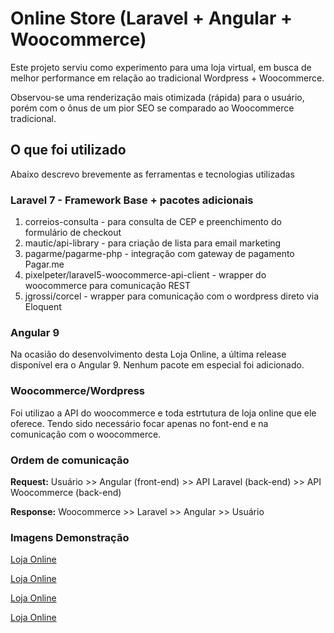 # Online Store (Laravel + Angular + Woocommerce)

Este projeto serviu como experimento para uma loja virtual, em busca de melhor performance em relação ao tradicional Wordpress + Woocommerce.

Observou-se uma renderização mais otimizada (rápida) para o usuário, porém com o ônus de um pior SEO se comparado ao Woocommerce tradicional.

## O que foi utilizado
Abaixo descrevo brevemente as ferramentas e tecnologias utilizadas

### Laravel 7 - Framework Base + pacotes adicionais
1. correios-consulta - para consulta de CEP e preenchimento do formulário de checkout
2. mautic/api-library - para criação de lista para email marketing
3. pagarme/pagarme-php - integração com gateway de pagamento Pagar.me
4. pixelpeter/laravel5-woocommerce-api-client - wrapper do woocommerce para comunicação REST
5. jgrossi/corcel - wrapper para comunicação com o wordpress direto via Eloquent

### Angular 9
Na ocasião do desenvolvimento desta Loja Online, a última release disponível era o Angular 9. Nenhum pacote em especial foi adicionado.

### Woocommerce/Wordpress
Foi utilizao a API do woocommerce e toda estrtutura de loja online que ele oferece. Tendo sido necessário focar apenas no font-end e na comunicação com o woocommerce.

### Ordem de comunicação

**Request:** Usuário >> Angular (front-end) >> API Laravel (back-end) >> API Woocommerce (back-end)

**Response:** Woocommerce >> Laravel >> Angular >> Usuário

### Imagens Demonstração

[Loja Online](https://github.com/cleyversoncosta/online-store-wp-laravel-angular/blob/main/images/1.png)

[Loja Online](https://github.com/cleyversoncosta/online-store-wp-laravel-angular/blob/main/images/2.png)

[Loja Online](https://github.com/cleyversoncosta/online-store-wp-laravel-angular/blob/main/images/3.png)

[Loja Online](https://github.com/cleyversoncosta/online-store-wp-laravel-angular/blob/main/images/4.png)